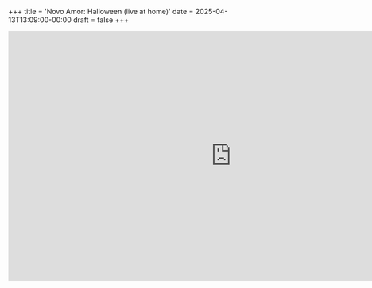 +++
title = 'Novo Amor: Halloween (live at home)'
date = 2025-04-13T13:09:00-00:00
draft = false
+++

<iframe width="896" height="504" src="https://www.youtube.com/embed/ieT-mAUgAuw?si=pFs6vd08sEYUMQiC" title="YouTube video player" frameborder="0" allow="accelerometer; autoplay; clipboard-write; encrypted-media; gyroscope; picture-in-picture; web-share" referrerpolicy="strict-origin-when-cross-origin" allowfullscreen></iframe>
